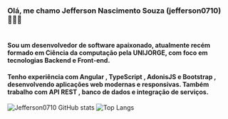 ### Olá, me chamo Jefferson Nascimento Souza (jefferson0710) 🙋🏾‍♂️

#
#### Sou um desenvolvedor de software apaixonado, atualmente recém formado em Ciência da computação pela UNIJORGE, com foco em tecnologias Backend e Front-end.
#### Tenho experiência com Angular , TypeScript , AdonisJS e Bootstrap , desenvolvendo aplicações web modernas e responsivas. Também trabalho com API REST , banco de dados e integração de serviços.
![Jefferson0710 GitHub stats](https://github-readme-stats.vercel.app/api?username=jefferson0710&show_icons=true&theme=dark)
![Top Langs](https://github-readme-stats.vercel.app/api/top-langs/?username=jefferson0710&hide_progress=true)
